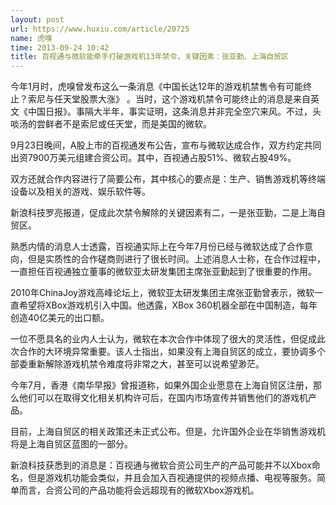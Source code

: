 ```yaml
---
layout: post
url: https://www.huxiu.com/article/20725
name: 虎嗅
time: 2013-09-24 10:42
title: 百视通与微软能牵手打破游戏机13年禁令，关键因素：张亚勤、上海自贸区
---
```

今年1月时，虎嗅曾发布这么一条消息《中国长达12年的游戏机禁售令有可能终止？索尼与任天堂股票大涨》 。当时，这个游戏机禁令可能终止的消息是来自英文《中国日报》。事隔大半年，事实证明，这条消息并非完全空穴来风。不过，头啖汤的尝鲜者不是索尼或任天堂，而是美国的微软。

9月23日晚间，A股上市的百视通发布公告，宣布与微软达成合作，双方约定共同出资7900万美元组建合资公司。其中，百视通占股51%、微软占股49%。

双方还就合作内容进行了简要公布，其中核心的要点是：生产、销售游戏机等终端设备以及相关的游戏、娱乐软件等。

新浪科技罗亮报道，促成此次禁令解除的关键因素有二，一是张亚勤，二是上海自贸区。

熟悉内情的消息人士透露，百视通实际上在今年7月份已经与微软达成了合作意向，但是实质性的合作磋商则进行了很长时间。上述消息人士称，在合作过程中，一直担任百视通独立董事的微软亚太研发集团主席张亚勤起到了很重要的作用。

2010年ChinaJoy游戏高峰论坛上，微软亚太研发集团主席张亚勤曾表示，微软一直希望将XBox游戏机引入中国。他透露，XBox 360机器全部在中国制造，每年创造40亿美元的出口额。

一位不愿具名的业内人士认为，微软在本次合作中体现了很大的灵活性，但促成此次合作的大环境异常重要。该人士指出，如果没有上海自贸区的成立，要协调多个部委重新解除游戏机禁令难度将非常之大，甚至可以说希望渺茫。

今年7月，香港《南华早报》曾报道称，如果外国企业愿意在上海自贸区注册，那么他们可以在取得文化相关机构许可后，在国内市场宣传并销售他们的游戏机产品。

目前，上海自贸区的相关政策还未正式公布。但是，允许国外企业在华销售游戏机将是上海自贸区蓝图的一部分。

新浪科技获悉到的消息是：百视通与微软合资公司生产的产品可能并不以Xbox命名，但是游戏机功能会类似，并且会加入百视通提供的视频点播、电视等服务。简单而言，合资公司的产品功能将会远超现有的微软Xbox游戏机。


